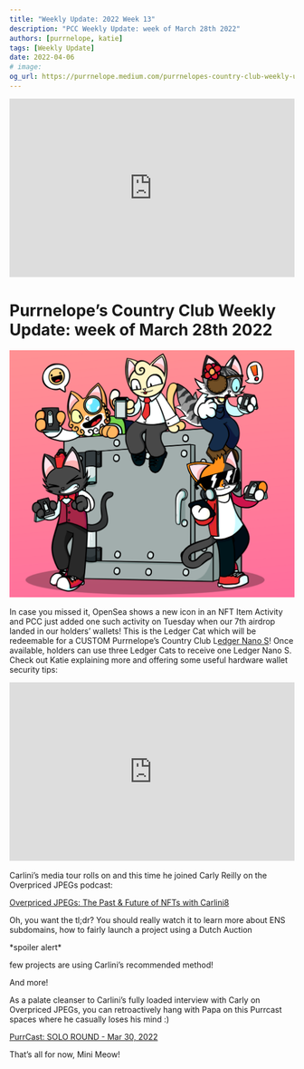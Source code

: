 ```yaml
---
title: "Weekly Update: 2022 Week 13"
description: "PCC Weekly Update: week of March 28th 2022"
authors: [purrnelope, katie]
tags: [Weekly Update]
date: 2022-04-06
# image:
og_url: https://purrnelope.medium.com/purrnelopes-country-club-weekly-update-week-of-march-28th-2022-6a848794a2cd
---
```


<iframe width="100%" height="315" src="https://www.youtube.com/embed/V8fy5DmizJs" title="YouTube video player" frameborder="0" allow="accelerometer; autoplay; clipboard-write; encrypted-media; gyroscope; picture-in-picture" allowfullscreen></iframe>

<!--truncate-->

# Purrnelope’s Country Club Weekly Update: week of March 28th 2022

![](./assets/2022-03/1_QkvWzWGcuU8LBTmYLkHokg.png)

In case you missed it, OpenSea shows a new icon in an NFT Item Activity and PCC just added one such activity on Tuesday when our 7th airdrop landed in our holders’ wallets! This is the Ledger Cat which will be redeemable for a CUSTOM Purrnelope’s Country Club L[edger Nano S](https://shop.ledger.com/products/ledger-nano-s)! Once available, holders can use three Ledger Cats to receive one Ledger Nano S. Check out Katie explaining more and offering some useful hardware wallet security tips:

<iframe width="100%" height="315" src="https://www.youtube.com/embed/GRRr2ZqqOE4" title="YouTube video player" frameborder="0" allow="accelerometer; autoplay; clipboard-write; encrypted-media; gyroscope; picture-in-picture" allowfullscreen></iframe>

Carlini’s media tour rolls on and this time he joined Carly Reilly on the Overpriced JPEGs podcast:

[Overpriced JPEGs: The Past & Future of NFTs with Carlini8](../3rd-party/2022-03-30-overpriced-jpegs.md)

Oh, you want the tl;dr? You should really watch it to learn more about ENS subdomains, how to fairly launch a project using a Dutch Auction

\*spoiler alert\*

few projects are using Carlini’s recommended method!

And more!

As a palate cleanser to Carlini’s fully loaded interview with Carly on Overpriced JPEGs, you can retroactively hang with Papa on this Purrcast spaces where he casually loses his mind :)

[PurrCast: SOLO ROUND - Mar 30, 2022](../purrcast/2022-03-30.md)

That’s all for now, Mini Meow!
